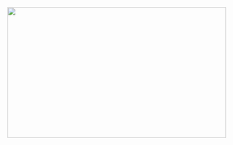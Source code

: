 
  <img src="https://miro.medium.com/max/1200/1*bBS_lYMoWhiyJf733Bghwg.jpeg" height="300" width="500" /> 
